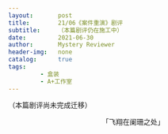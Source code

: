 ```yaml
---
layout:       post
title:        21/06《案件重演》剧评
subtitle:     （本篇剧评仍在施工中）
date:         2021-06-30
author:       Mystery Reviewer
header-img:   none
catalog:      true
tags:
         - 盒装
         - A+工作室
---
```


（本篇剧评尚未完成迁移）

<p style="text-align:center">「飞翔在阑珊之处」</p>
